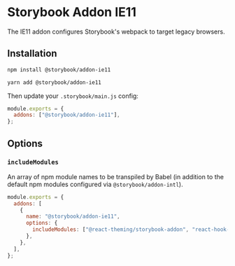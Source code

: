 # Storybook Addon IE11

The IE11 addon configures Storybook's webpack to target legacy browsers.

## Installation

```sh
npm install @storybook/addon-ie11

yarn add @storybook/addon-ie11
```

Then update your `.storybook/main.js` config:

```js
module.exports = {
  addons: ["@storybook/addon-ie11"],
};
```

## Options

### `includeModules`

An array of npm module names to be transpiled by Babel (in addition to the default npm modules configured via `@storybook/addon-intl`).

```js
module.exports = {
  addons: [
    {
      name: "@storybook/addon-ie11",
      options: {
        includeModules: ["@react-theming/storybook-addon", "react-hook-form"],
      },
    },
  ],
};
```
